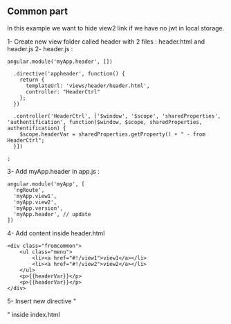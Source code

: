 ## Common part

In this example we want to hide view2 link if we have no jwt in local storage.

1- Create new view folder called header with 2 files : header.html and header.js
2- header.js : 
```
angular.module('myApp.header', [])

  .directive('appheader', function() {
    return {
      templateUrl: 'views/header/header.html',
      controller: "HeaderCtrl"
    };
  })

  .controller('HeaderCtrl', ['$window', '$scope', 'sharedProperties', 'authentification', function($window, $scope, sharedProperties, authentification) {
    $scope.headerVar = sharedProperties.getProperty() + " - from HeaderCtrl";
  }])

;
```
3- Add myApp.header in app.js : 
```
angular.module('myApp', [
  'ngRoute',
  'myApp.view1',
  'myApp.view2',
  'myApp.version',
  'myApp.header', // update
])
```
4- Add content inside header.html
```
<div class="fromcommon">
    <ul class="menu">
        <li><a href="#!/view1">view1</a></li>
        <li><a href="#!/view2">view2</a></li>
    </ul>
    <p>{{headerVar}}</p>
    <p>{{headerVar}}</p>
</div>
```
5- Insert new directive "<div appheader>" inside index.html
